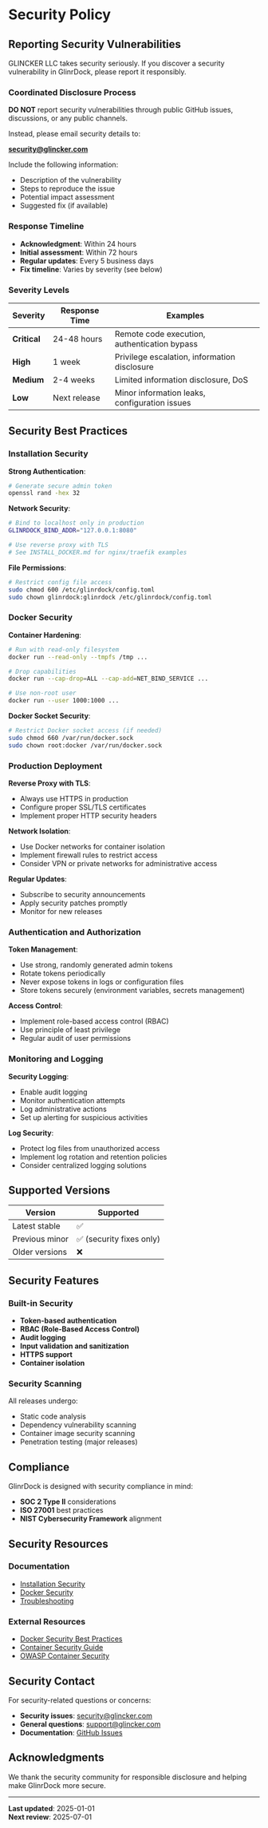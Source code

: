 # Security Policy

## Reporting Security Vulnerabilities

GLINCKER LLC takes security seriously. If you discover a security vulnerability in GlinrDock, please report it responsibly.

### Coordinated Disclosure Process

**DO NOT** report security vulnerabilities through public GitHub issues, discussions, or any public channels.

Instead, please email security details to:

**security@glincker.com**

Include the following information:
- Description of the vulnerability
- Steps to reproduce the issue
- Potential impact assessment
- Suggested fix (if available)

### Response Timeline

- **Acknowledgment**: Within 24 hours
- **Initial assessment**: Within 72 hours  
- **Regular updates**: Every 5 business days
- **Fix timeline**: Varies by severity (see below)

### Severity Levels

| Severity | Response Time | Examples |
|----------|---------------|----------|
| **Critical** | 24-48 hours | Remote code execution, authentication bypass |
| **High** | 1 week | Privilege escalation, information disclosure |
| **Medium** | 2-4 weeks | Limited information disclosure, DoS |
| **Low** | Next release | Minor information leaks, configuration issues |

## Security Best Practices

### Installation Security

**Strong Authentication**:
```bash
# Generate secure admin token
openssl rand -hex 32
```

**Network Security**:
```bash
# Bind to localhost only in production
GLINRDOCK_BIND_ADDR="127.0.0.1:8080"

# Use reverse proxy with TLS
# See INSTALL_DOCKER.md for nginx/traefik examples
```

**File Permissions**:
```bash
# Restrict config file access
sudo chmod 600 /etc/glinrdock/config.toml
sudo chown glinrdock:glinrdock /etc/glinrdock/config.toml
```

### Docker Security

**Container Hardening**:
```bash
# Run with read-only filesystem
docker run --read-only --tmpfs /tmp ...

# Drop capabilities
docker run --cap-drop=ALL --cap-add=NET_BIND_SERVICE ...

# Use non-root user
docker run --user 1000:1000 ...
```

**Docker Socket Security**:
```bash
# Restrict Docker socket access (if needed)
sudo chmod 660 /var/run/docker.sock
sudo chown root:docker /var/run/docker.sock
```

### Production Deployment

**Reverse Proxy with TLS**:
- Always use HTTPS in production
- Configure proper SSL/TLS certificates
- Implement proper HTTP security headers

**Network Isolation**:
- Use Docker networks for container isolation
- Implement firewall rules to restrict access
- Consider VPN or private networks for administrative access

**Regular Updates**:
- Subscribe to security announcements
- Apply security patches promptly
- Monitor for new releases

### Authentication and Authorization

**Token Management**:
- Use strong, randomly generated admin tokens
- Rotate tokens periodically
- Never expose tokens in logs or configuration files
- Store tokens securely (environment variables, secrets management)

**Access Control**:
- Implement role-based access control (RBAC)
- Use principle of least privilege
- Regular audit of user permissions

### Monitoring and Logging

**Security Logging**:
- Enable audit logging
- Monitor authentication attempts
- Log administrative actions
- Set up alerting for suspicious activities

**Log Security**:
- Protect log files from unauthorized access
- Implement log rotation and retention policies
- Consider centralized logging solutions

## Supported Versions

| Version | Supported |
|---------|-----------|
| Latest stable | ✅ |
| Previous minor | ✅ (security fixes only) |
| Older versions | ❌ |

## Security Features

### Built-in Security

- **Token-based authentication**
- **RBAC (Role-Based Access Control)**
- **Audit logging**
- **Input validation and sanitization**
- **HTTPS support**
- **Container isolation**

### Security Scanning

All releases undergo:
- Static code analysis
- Dependency vulnerability scanning
- Container image security scanning
- Penetration testing (major releases)

## Compliance

GlinrDock is designed with security compliance in mind:
- **SOC 2 Type II** considerations
- **ISO 27001** best practices
- **NIST Cybersecurity Framework** alignment

## Security Resources

### Documentation
- [Installation Security](INSTALL_LINUX.md#security-considerations)
- [Docker Security](INSTALL_DOCKER.md#security-considerations)
- [Troubleshooting](TROUBLESHOOTING.md)

### External Resources
- [Docker Security Best Practices](https://docs.docker.com/engine/security/)
- [Container Security Guide](https://kubernetes.io/docs/concepts/security/)
- [OWASP Container Security](https://owasp.org/www-project-container-security/)

## Security Contact

For security-related questions or concerns:

- **Security issues**: security@glincker.com
- **General questions**: support@glincker.com
- **Documentation**: [GitHub Issues](https://github.com/GLINCKER/glinrdock-release/issues)

## Acknowledgments

We thank the security community for responsible disclosure and helping make GlinrDock more secure.

---

**Last updated**: 2025-01-01  
**Next review**: 2025-07-01